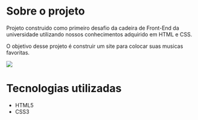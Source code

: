 # Sobre o projeto

Projeto construido como primeiro desafio da cadeira de Front-End da universidade utilizando nossos conhecimentos adquirido em HTML e CSS.

O objetivo desse projeto é construir um site para colocar suas musicas favoritas.

<img src=".../.../imagens/Site_Playlist.png" align="center">



# Tecnologias utilizadas
- HTML5
- CSS3


